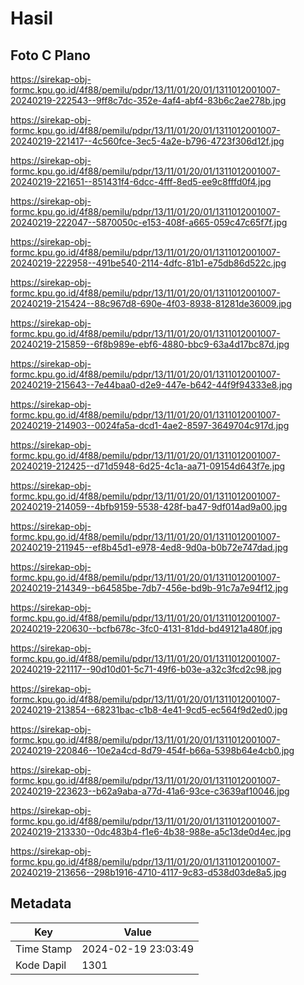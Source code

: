 # Hasil

## Foto C Plano

https://sirekap-obj-formc.kpu.go.id/4f88/pemilu/pdpr/13/11/01/20/01/1311012001007-20240219-222543--9ff8c7dc-352e-4af4-abf4-83b6c2ae278b.jpg

https://sirekap-obj-formc.kpu.go.id/4f88/pemilu/pdpr/13/11/01/20/01/1311012001007-20240219-221417--4c560fce-3ec5-4a2e-b796-4723f306d12f.jpg

https://sirekap-obj-formc.kpu.go.id/4f88/pemilu/pdpr/13/11/01/20/01/1311012001007-20240219-221651--851431f4-6dcc-4fff-8ed5-ee9c8fffd0f4.jpg

https://sirekap-obj-formc.kpu.go.id/4f88/pemilu/pdpr/13/11/01/20/01/1311012001007-20240219-222047--5870050c-e153-408f-a665-059c47c65f7f.jpg

https://sirekap-obj-formc.kpu.go.id/4f88/pemilu/pdpr/13/11/01/20/01/1311012001007-20240219-222958--491be540-2114-4dfc-81b1-e75db86d522c.jpg

https://sirekap-obj-formc.kpu.go.id/4f88/pemilu/pdpr/13/11/01/20/01/1311012001007-20240219-215424--88c967d8-690e-4f03-8938-81281de36009.jpg

https://sirekap-obj-formc.kpu.go.id/4f88/pemilu/pdpr/13/11/01/20/01/1311012001007-20240219-215859--6f8b989e-ebf6-4880-bbc9-63a4d17bc87d.jpg

https://sirekap-obj-formc.kpu.go.id/4f88/pemilu/pdpr/13/11/01/20/01/1311012001007-20240219-215643--7e44baa0-d2e9-447e-b642-44f9f94333e8.jpg

https://sirekap-obj-formc.kpu.go.id/4f88/pemilu/pdpr/13/11/01/20/01/1311012001007-20240219-214903--0024fa5a-dcd1-4ae2-8597-3649704c917d.jpg

https://sirekap-obj-formc.kpu.go.id/4f88/pemilu/pdpr/13/11/01/20/01/1311012001007-20240219-212425--d71d5948-6d25-4c1a-aa71-09154d643f7e.jpg

https://sirekap-obj-formc.kpu.go.id/4f88/pemilu/pdpr/13/11/01/20/01/1311012001007-20240219-214059--4bfb9159-5538-428f-ba47-9df014ad9a00.jpg

https://sirekap-obj-formc.kpu.go.id/4f88/pemilu/pdpr/13/11/01/20/01/1311012001007-20240219-211945--ef8b45d1-e978-4ed8-9d0a-b0b72e747dad.jpg

https://sirekap-obj-formc.kpu.go.id/4f88/pemilu/pdpr/13/11/01/20/01/1311012001007-20240219-214349--b64585be-7db7-456e-bd9b-91c7a7e94f12.jpg

https://sirekap-obj-formc.kpu.go.id/4f88/pemilu/pdpr/13/11/01/20/01/1311012001007-20240219-220630--bcfb678c-3fc0-4131-81dd-bd49121a480f.jpg

https://sirekap-obj-formc.kpu.go.id/4f88/pemilu/pdpr/13/11/01/20/01/1311012001007-20240219-221117--90d10d01-5c71-49f6-b03e-a32c3fcd2c98.jpg

https://sirekap-obj-formc.kpu.go.id/4f88/pemilu/pdpr/13/11/01/20/01/1311012001007-20240219-213854--68231bac-c1b8-4e41-9cd5-ec564f9d2ed0.jpg

https://sirekap-obj-formc.kpu.go.id/4f88/pemilu/pdpr/13/11/01/20/01/1311012001007-20240219-220846--10e2a4cd-8d79-454f-b66a-5398b64e4cb0.jpg

https://sirekap-obj-formc.kpu.go.id/4f88/pemilu/pdpr/13/11/01/20/01/1311012001007-20240219-223623--b62a9aba-a77d-41a6-93ce-c3639af10046.jpg

https://sirekap-obj-formc.kpu.go.id/4f88/pemilu/pdpr/13/11/01/20/01/1311012001007-20240219-213330--0dc483b4-f1e6-4b38-988e-a5c13de0d4ec.jpg

https://sirekap-obj-formc.kpu.go.id/4f88/pemilu/pdpr/13/11/01/20/01/1311012001007-20240219-213656--298b1916-4710-4117-9c83-d538d03de8a5.jpg


## Metadata

| Key        | Value               |
| ---------- | ------------------- |
| Time Stamp | 2024-02-19 23:03:49 |
| Kode Dapil | 1301                |



